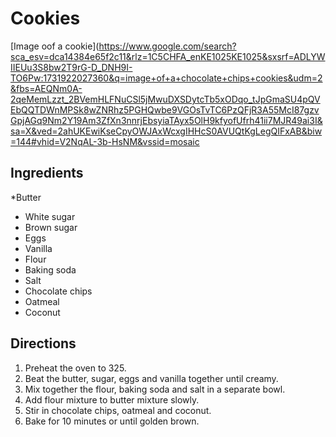 # Cookies 
[Image oof a cookie](https://www.google.com/search?sca_esv=dca14384e65f2c11&rlz=1C5CHFA_enKE1025KE1025&sxsrf=ADLYWIIEUu3S8bw2T9rG-D_DNH9I-TO6Pw:1731922027360&q=image+of+a+chocolate+chips+cookies&udm=2&fbs=AEQNm0A-2qeMemLzzt_2BVemHLFNuCSl5jMwuDXSDytcTb5xODqo_tJpGmaSU4pQVEbQQTDWnMPSk8wZNRhz5PGHQwbe9VGOsTvTC6PzQFjR3A55McI87gzvGpjAGq9Nm2Y19Am3ZfXn3nnrjEbsyiaTAyx5OlH9kfyofUfrh41ii7MJR49ai3I&sa=X&ved=2ahUKEwiKseCpyOWJAxWcxgIHHcS0AVUQtKgLegQIFxAB&biw=144#vhid=V2NqAL-3b-HsNM&vssid=mosaic

## Ingredients 

*Butter
* White sugar
* Brown sugar
* Eggs
* Vanilla
* Flour
* Baking soda
* Salt
* Chocolate chips
* Oatmeal
* Coconut

## Directions

1. Preheat the oven to 325.
2. Beat the butter, sugar, eggs and vanilla together until creamy.
3. Mix together the flour, baking soda and salt in a separate bowl.
4. Add flour mixture to butter mixture slowly.
5. Stir in chocolate chips, oatmeal and coconut.
6. Bake for 10 minutes or until golden brown.

